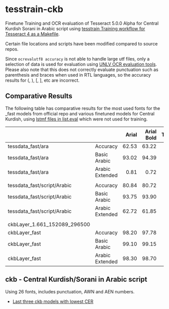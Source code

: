 # tesstrain-ckb

Finetune Training and OCR evaluation of Tesseract 5.0.0 Alpha for Central Kurdish Sorani in Arabic script using
 [tesstrain Training workflow for Tesseract 4 as a Makefile](https://github.com/tesseract-ocr/tesstrain).

Certain file locations and scripts have been modified compared to source repos.

Since `ocrevalutf8 accuracy` is not able to handle large utf files, only a selection of data is used for evaluation using [UNLV OCR evaluation tools](https://github.com/Shreeshrii/ocr-evaluation-tools). Please also note that this does not correctly evaluate punctuation such as parenthesis and braces when used in RTL languages, so the accuracy results for (, ), [, ], etc are incorrect.

## Comparative Results

The following table has comparative results for the most used fonts for the _fast models from official repo 
and various finetuned models for Central Kurdish, using [lstmf files in list.eval](https://github.com/Shreeshrii/tesstrain-ckb/blob/master/data/ckb/list.eval)
which were not used for training.

|                                   	|                 	| Arial 	| Arial Bold 	| Tahoma 	| Tahoma Bold 	|
|-----------------------------------	|-----------------	|------:	|-----------:	|-------:	|------------:	|
| tessdata_fast/ara                 	| Accuracy        	| 62.53 	|      63.22 	|  62.45 	|       59.28 	|
| tessdata_fast/ara                 	| Basic Arabic    	| 93.02 	|      94.39 	|  94.17 	|       89.07 	|
| tessdata_fast/ara                 	| Arabic Extended 	|  0.81 	|       0.72 	|   0.73 	|        0.74 	|
|                                   	|                 	|       	|            	|        	|             	|
| tessdata_fast/script/Arabic       	| Accuracy        	| 80.84 	|      80.72 	|  80.19 	|       74.75 	|
| tessdata_fast/script/Arabic       	| Basic Arabic    	| 93.75 	|      93.90 	|  91.37 	|       86.38 	|
| tessdata_fast/script/Arabic       	| Arabic Extended 	| 62.72 	|      61.85 	|  65.30 	|       57.65 	|
|                                   	|                 	|       	|            	|        	|             	|
| ckbLayer_1.661_152089_296500 	|                 	|       	|            	|        	|             	|
| ckbLayer_fast                  	| Accuracy        	| 98.20 	| 97.78      	| 98.06  	| 96.13       	|
| ckbLayer_fast                  	| Basic Arabic    	| 99.10 	| 99.15      	| 98.54  	| 98.44       	|
| ckbLayer_fast                  	| Arabic Extended 	| 98.30 	| 98.70      	| 99.10  	| 96.27       	|

## ckb - Central Kurdish/Sorani in Arabic script

Using 26 fonts, includes punctuation, AWN and AEN numbers.

* [Last three ckb models with lowest CER](https://github.com/Shreeshrii/tesstrain-ckb/tree/master/data/ckb/tessdata_fast)

